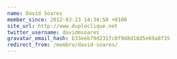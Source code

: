 ```yaml
---
name: David Soares
member_since: 2012-03-23 14:34:58 +0100
site_url: http://www.duploclique.net
twitter_username: davidmsoares
gravatar_email_hash: b33eeb79d231fc0f9d8d18d5e69a8f35
redirect_from: /membro/david-soares/
---
```

